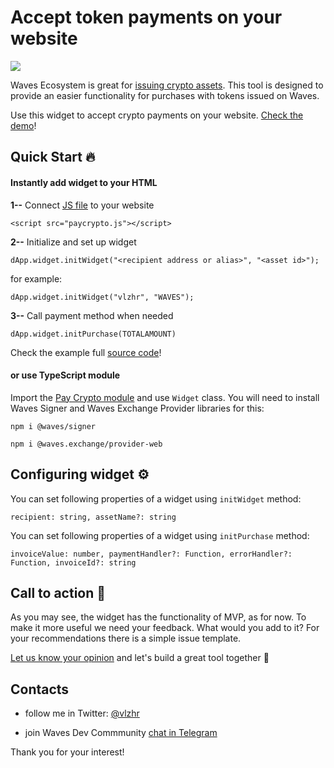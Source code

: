 # Accept token payments on your website

![](https://server.vlzhr.top/hosted/9446628-payment.gif)

Waves Ecosystem is great for [issuing crypto assets](https://docs.waves.exchange/en/waves-exchange/waves-exchange-online-desktop/online-desktop-asset/online-desktop-token-creation). 
This tool is designed to provide an easier functionality for purchases with tokens issued on Waves.

Use this widget to accept crypto payments on your website. [Check the demo](https://vlzhr.github.io/pay-crypto-widget/example/)!

## Quick Start 🔥

#### Instantly add widget to your HTML

**1--** Connect [JS file](https://raw.githubusercontent.com/vlzhr/pay-crypto-widget/master/dist/paycrypto.js) to your website

`<script src="paycrypto.js"></script>`

**2--** Initialize and set up widget

`dApp.widget.initWidget("<recipient address or alias>", "<asset id>");`

for example:

`dApp.widget.initWidget("vlzhr", "WAVES");`

**3--** Call payment method when needed

`dApp.widget.initPurchase(TOTALAMOUNT)`

Check the example full [source code](https://github.com/vlzhr/pay-crypto-widget/blob/master/example/index.html)!

#### or use TypeScript module

Import the [Pay Crypto module](https://github.com/vlzhr/pay-crypto-widget/blob/master/src/index.ts) and use  `Widget` class. 
You will need to install Waves Signer and Waves Exchange Provider libraries for this:

`npm i @waves/signer`

`npm i @waves.exchange/provider-web`


## Configuring widget ⚙

You can set following properties of a widget using `initWidget` method:

`recipient: string, assetName?: string`

You can set following properties of a widget using `initPurchase` method:

`invoiceValue: number,
         paymentHandler?: Function,
         errorHandler?: Function,
         invoiceId?: string`

## Call to action 🌱

As you may see, the widget has the functionality of MVP, as for now. 
To make it more useful we need your feedback.
What would you add to it?
For your recommendations there is a simple issue template. 

[Let us know your opinion](https://github.com/vlzhr/pay-crypto-widget/issues/new?assignees=&labels=&template=feature_request.md&title=%5BFEEDBACK%5D) and let's build a great tool together 🚀

## Contacts

- follow me in Twitter: [@vlzhr](https://twitter.com/vlzhr)

- join Waves Dev Commmunity [chat in Telegram](https://ttttt.me/waves_ride_dapps_dev)


Thank you for your interest!
